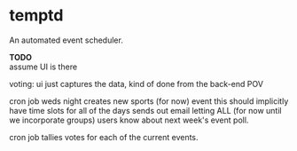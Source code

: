 temptd
======

An automated event scheduler.

**TODO**  
assume UI is there

voting: ui just captures the data, kind of done from the back-end POV


cron job weds night
  creates new sports (for now) event
  this should implicitly have time slots for all of the days
  sends out email letting ALL (for now until we incorporate groups) users know about next week's event poll.



cron job tallies votes for each of the current events.



